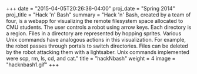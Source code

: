+++
date = "2015-04-05T20:26:36-04:00"
proj_date = "Spring 2014"
proj_title = "Hack 'n' Bash"
summary = "Hack 'n' Bash, created by a team of four, is a webapp for visualizing the remote filesystem space allocated to CMU students. The user controls a robot using arrow keys. Each directory is a region. Files in a directory are represented by hopping sprites. Various Unix commands have analogous actions in this visualization. For example, the robot passes through portals to switch directories. Files can be deleted by the robot attacking them with a lightsaber. Unix commands implemented were scp, rm, ls, cd, and cat."
title = "hackNbash"
weight = 4
image = "hacknbash1.gif"
+++

